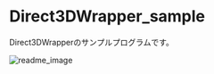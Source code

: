 # Direct3DWrapper_sample

Direct3DWrapperのサンプルプログラムです。

![readme_image](https://github.com/sugawara5110/Direct3DWrapper_sample/assets/9623462/1c91fb24-1517-4319-aea8-338b82f8e2c4)

